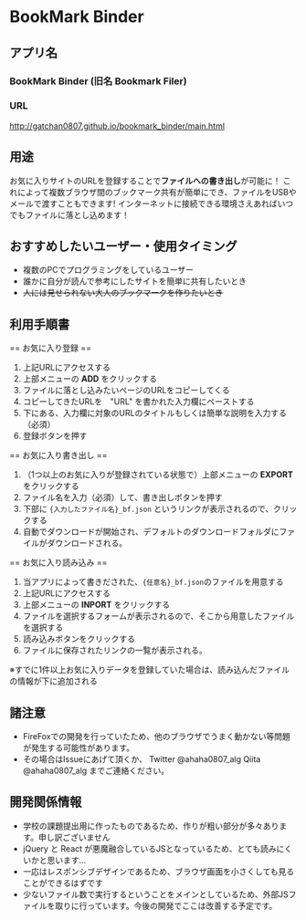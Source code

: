 # BookMark Binder
## アプリ名
### BookMark Binder (旧名 Bookmark Filer)

### URL 
http://gatchan0807.github.io/bookmark_binder/main.html

## 用途
お気に入りサイトのURLを登録することで**ファイルへの書き出し**が可能に！
これによって複数ブラウザ間のブックマーク共有が簡単にでき、ファイルをUSBやメールで渡すこともできます!
インターネットに接続できる環境さえあればいつでもファイルに落とし込めます！

## おすすめしたいユーザー・使用タイミング
+ 複数のPCでプログラミングをしているユーザー
+ 誰かに自分が読んで参考にしたサイトを簡単に共有したいとき
+ ~~人には見せられない大人のブックマークを作りたいとき~~

## 利用手順書
== お気に入り登録 ==
1. 上記URLにアクセスする
2. 上部メニューの **ADD** をクリックする
3. ファイルに落とし込みたいページのURLをコピーしてくる
4. コピーしてきたURLを　"URL" を書かれた入力欄にペーストする
5. 下にある、入力欄に対象のURLのタイトルもしくは簡単な説明を入力する（必須）
6. 登録ボタンを押す

== お気に入り書き出し ==
1. （1つ以上のお気に入りが登録されている状態で）上部メニューの **EXPORT** をクリックする
2. ファイル名を入力（必須）して、書き出しボタンを押す
3. 下部に `{入力したファイル名}_bf.json` というリンクが表示されるので、クリックする
4. 自動でダウンロードが開始され、デフォルトのダウンロードフォルダにファイルがダウンロードされる。

== お気に入り読み込み ==
1. 当アプリによって書きだされた、`{任意名}_bf.json`のファイルを用意する
2. 上記URLにアクセスする
3. 上部メニューの **INPORT** をクリックする
4. ファイルを選択するフォームが表示されるので、そこから用意したファイルを選択する
5. 読み込みボタンをクリックする
6. ファイルに保存されたリンクの一覧が表示される。

※すでに1件以上お気に入りデータを登録していた場合は、読み込んだファイルの情報が下に追加される

## 諸注意
+ FireFoxでの開発を行っていたため、他のブラウザでうまく動かない等問題が発生する可能性があります。
+ その場合はIssueにあげて頂くか、 Twitter @ahaha0807_alg Qiita @ahaha0807_alg までご連絡ください。

## 開発関係情報
+ 学校の課題提出用に作ったものであるため、作りが粗い部分が多々あります。申し訳ございません
+ jQuery と React が悪魔融合しているJSとなっているため、とても読みにくいかと思います…
+ 一応はレスポンシブデザインであるため、ブラウザ画面を小さくしても見ることができるはずです
+ 少ないファイル数で実行するということをメインとしているため、外部JSファイルを取りに行っています。今後の開発でここは改善する予定です。
